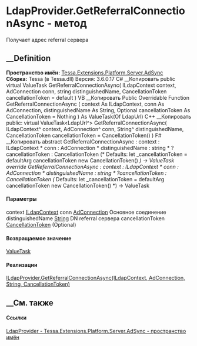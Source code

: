 # LdapProvider.GetReferralConnectionAsync - метод
Получает адрес referral сервера
## __Definition
 **Пространство имён:**
[Tessa.Extensions.Platform.Server.AdSync](N_Tessa_Extensions_Platform_Server_AdSync.htm)  
 **Сборка:** Tessa (в Tessa.dll) Версия: 3.6.0.17
C# __Копировать
     public virtual ValueTask<LdapUrl> GetReferralConnectionAsync(
    	ILdapContext context,
    	AdConnection conn,
    	string distinguishedName,
    	CancellationToken cancellationToken = default
    )
VB __Копировать
     Public Overridable Function GetReferralConnectionAsync ( 
    	context As ILdapContext,
    	conn As AdConnection,
    	distinguishedName As String,
    	Optional cancellationToken As CancellationToken = Nothing
    ) As ValueTask(Of LdapUrl)
C++ __Копировать
     public:
    virtual ValueTask<LdapUrl^> GetReferralConnectionAsync(
    	ILdapContext^ context, 
    	AdConnection^ conn, 
    	String^ distinguishedName, 
    	CancellationToken cancellationToken = CancellationToken()
    )
F# __Копировать
     abstract GetReferralConnectionAsync : 
            context : ILdapContext * 
            conn : AdConnection * 
            distinguishedName : string * 
            ?cancellationToken : CancellationToken 
    (* Defaults:
            let _cancellationToken = defaultArg cancellationToken new CancellationToken()
    *)
    -> ValueTask<LdapUrl> 
    override GetReferralConnectionAsync : 
            context : ILdapContext * 
            conn : AdConnection * 
            distinguishedName : string * 
            ?cancellationToken : CancellationToken 
    (* Defaults:
            let _cancellationToken = defaultArg cancellationToken new CancellationToken()
    *)
    -> ValueTask<LdapUrl> 
#### Параметры
context
[ILdapContext](T_Tessa_Extensions_Platform_Server_AdSync_ILdapContext.htm)
conn
[AdConnection](T_Tessa_Extensions_Platform_Server_AdSync_AdConnection.htm)
    Основное соединение
distinguishedName
[String](https://learn.microsoft.com/dotnet/api/system.string)
    DN referral сервера
cancellationToken
[CancellationToken](https://learn.microsoft.com/dotnet/api/system.threading.cancellationtoken)
(Optional)
#### Возвращаемое значение
[ValueTask](https://learn.microsoft.com/dotnet/api/system.threading.tasks.valuetask-1)<LdapUrl>  
#### Реализации
[ILdapProvider.GetReferralConnectionAsync(ILdapContext, AdConnection, String,
CancellationToken)](M_Tessa_Extensions_Platform_Server_AdSync_ILdapProvider_GetReferralConnectionAsync.htm)  
##  __См. также
#### Ссылки
[LdapProvider - ](T_Tessa_Extensions_Platform_Server_AdSync_LdapProvider.htm)
[Tessa.Extensions.Platform.Server.AdSync - пространство
имён](N_Tessa_Extensions_Platform_Server_AdSync.htm)
